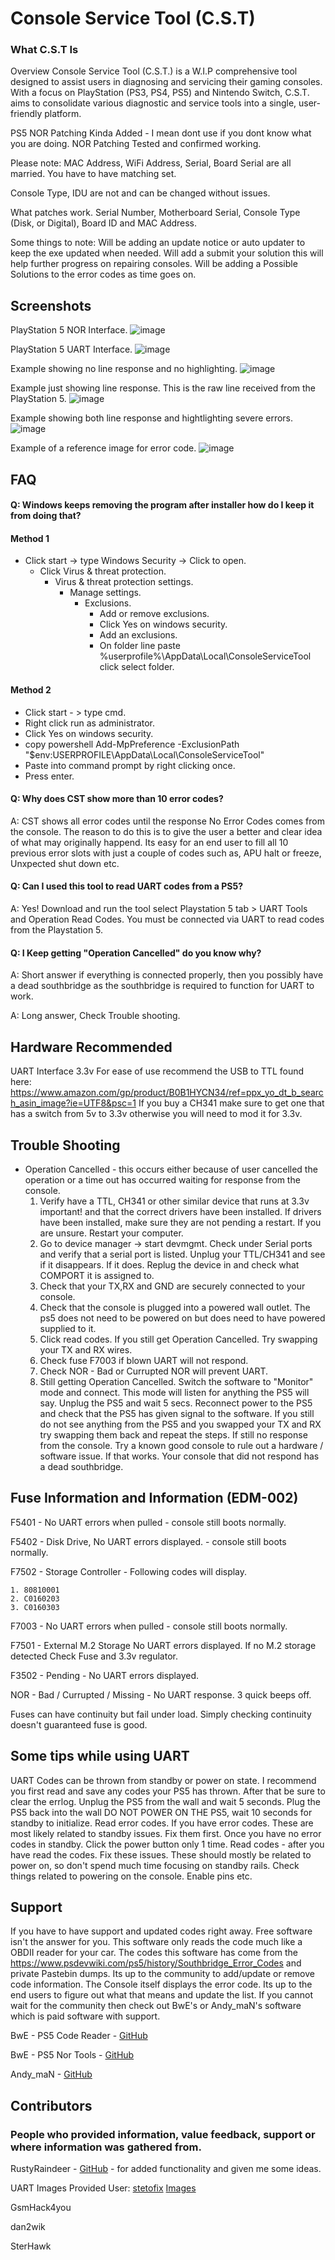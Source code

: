 # Console Service Tool (C.S.T) #


### What C.S.T Is ###
Overview
Console Service Tool (C.S.T.) is a W.I.P comprehensive tool designed to assist users in diagnosing and servicing their gaming consoles. With a focus on PlayStation (PS3, PS4, PS5) and Nintendo Switch, C.S.T. aims to consolidate various diagnostic and service tools into a single, user-friendly platform.


PS5 NOR Patching Kinda Added - I mean dont use if you dont know what you are doing.
NOR Patching Tested and confirmed working.

Please note: 
MAC Address, WiFi Address, Serial, Board Serial are all married. You have to have matching set.

Console Type, IDU are not and can be changed without issues. 

What patches work. Serial Number, Motherboard Serial, Console Type (Disk, or Digital), Board ID and MAC Address. 

Some things to note: 
Will be adding an update notice or auto updater to keep the exe updated when needed. 
Will add a submit your solution this will help further progress on repairing consoles. 
Will be adding a Possible Solutions to the error codes as time goes on.

## Screenshots

PlayStation 5 NOR Interface.
![image](https://github.com/amoamare/ConsoleServiceTool/assets/15149902/d5b20998-c0ea-4e0d-8a4d-b8f7309961e3)

PlayStation 5 UART Interface.
![image](https://github.com/amoamare/ConsoleServiceTool/assets/15149902/962053bb-006c-4e6f-9a43-4ad768334d87)

Example showing no line response and no highlighting. 
![image](https://github.com/amoamare/ConsoleServiceTool/assets/15149902/7a338443-1666-4a01-b734-53cc38b84784)

Example just showing line response. This is the raw line received from the PlayStation 5.
![image](https://github.com/amoamare/ConsoleServiceTool/assets/15149902/0570b58e-fd9c-4c13-9930-7915aa127305)

Example showing both line response and hightlighting severe errors.
![image](https://github.com/amoamare/ConsoleServiceTool/assets/15149902/3d4e5a81-11ed-4d03-8329-1fb33608355c)

Example of a reference image for error code. 
![image](https://github.com/amoamare/ConsoleServiceTool/assets/15149902/d9863882-3615-4b21-99c1-c32cb557cbad)

## FAQ
#### Q: Windows keeps removing the program after installer how do I keep it from doing that?
                
#### Method 1
+ Click start -> type Windows Security -> Click to open.
    + Click Virus & threat protection.
       + Virus & threat protection settings.
           + Manage settings.
              + Exclusions.
                + Add or remove exclusions.
                + Click  Yes on windows security.
                + Add an exclusions.
				+ On folder line paste %userprofile%\AppData\Local\ConsoleServiceTool click select folder.
				
#### Method 2
 + Click start - > type cmd.
 + Right click run as administrator.
 + Click Yes on windows security.
 + copy powershell Add-MpPreference -ExclusionPath "$env:USERPROFILE\AppData\Local\ConsoleServiceTool"
 + Paste into command prompt by right clicking once.
 + Press enter.

#### Q: Why does CST show more than 10 error codes?
A: CST shows all error codes until the response No Error Codes comes from the console. 
The reason to do this is to give the user a better and clear idea of what may originally 
happend. Its easy for an end user to fill all 10 previous error slots with just a couple of
codes such as, APU halt or freeze, Unxpected shut down etc.
				
#### Q: Can I used this tool to read UART codes from a PS5?

A: Yes! Download and run the tool select Playstation 5 tab > UART Tools and Operation Read Codes. You must be connected via UART to read codes from the Playstation 5.

#### Q: I Keep getting "Operation Cancelled" do you know why?

A: Short answer if everything is connected properly, then you possibly have a dead southbridge as the southbridge is required to function for UART to work.

A: Long answer, Check Trouble shooting.

## Hardware Recommended
UART Interface 3.3v
For ease of use recommend the USB to TTL found here: https://www.amazon.com/gp/product/B0B1HYCN34/ref=ppx_yo_dt_b_search_asin_image?ie=UTF8&psc=1
If you buy a CH341 make sure to get one that has a switch from 5v to 3.3v otherwise you will need to mod it for 3.3v. 


## Trouble Shooting
* Operation Cancelled - this occurs either because of user cancelled the operation or a time out has occurred waiting for response from the console. 
    1. Verify have a TTL, CH341 or other similar device that runs at 3.3v important! and that the correct drivers have been installed. If drivers have been installed, make sure they are not pending a restart. If you are unsure. Restart your computer. 
    2. Go to device manager -> start devmgmt. Check under Serial ports and verify that a serial port is listed. Unplug your TTL/CH341 and see if it disappears. If it does. Replug the device in and check what COMPORT it is assigned to. 
    3. Check that your TX,RX and GND are securely connected to your console.
    4. Check that the console is plugged into a powered wall outlet. The ps5 does not need to be powered on but does need to have powered supplied to it. 
    5. Click read codes. If you still get Operation Cancelled. Try swapping your TX and RX wires.
    6. Check fuse F7003 if blown UART will not respond.
    7. Check NOR - Bad or Currupted NOR will prevent UART.
    8. Still getting Operation Cancelled. Switch the software to "Monitor" mode and connect. This mode will listen for anything the PS5 will say. Unplug the PS5 and wait 5 secs. Reconnect power to the PS5 and check that the PS5 has given signal to the software. If you still do not see anything from the PS5 and you swapped your TX and RX try swapping them back and repeat the steps. If still no response from the console. Try a known good console to rule out a hardware / software issue. If that works. Your console that did not respond has a dead southbridge.

## Fuse Information and Information (EDM-002)
F5401 - No UART errors when pulled - console still boots normally.

F5402 - Disk Drive, No UART errors displayed. - console still boots normally.

F7502 - Storage Controller - Following codes will display.

    1. 80810001
    2. C0160203
    3. C0160303 

F7003 - No UART errors when pulled - console still boots normally. 

F7501 - External M.2 Storage No UART errors displayed. If no M.2 storage detected Check Fuse and 3.3v regulator.

F3502 - Pending - No UART errors displayed.

NOR - Bad / Currupted / Missing - No UART response. 3 quick beeps off.

Fuses can have continuity but fail under load. Simply checking continuity doesn't guaranteed fuse is good.


## Some tips while using UART
UART Codes can be thrown from standby or power on state. 
I recommend you first read and save any codes your PS5 has thrown. After that be sure to clear the errlog.
Unplug the PS5 from the wall and wait 5 seconds. 
Plug the PS5 back into the wall DO NOT POWER ON THE PS5, wait 10 seconds for standby to initialize.
Read error codes. If you have error codes. These are most likely related to standby issues. Fix them first. 
Once you have no error codes in standby.
Click the power button only 1 time. 
Read codes - after you have read the codes. Fix these issues. These should mostly be related to power on, so don't spend much time focusing on standby rails.
Check things related to powering on the console. Enable pins etc. 


## Support

If you have to have support and updated codes right away. Free software isn't the answer for you. This software only reads the code much like a OBDII reader for your car. The codes this software has come from the https://www.psdevwiki.com/ps5/history/Southbridge_Error_Codes and private Pastebin dumps. Its up to the community to add/update or remove code information. The Console itself displays the error code. Its up to the end users to figure out what that means and update the list. If you cannot wait for the community then check out BwE's or Andy_maN's software which is paid software with support.

BwE - PS5 Code Reader - [GitHub](https://github.com/BetterWayElectronics/ps5-code-reader)

BwE - PS5 Nor Tools - [GitHub](https://github.com/BetterWayElectronics/ps5-nor-tool)

Andy_maN - [GitHub](https://github.com/andy-man/ps5-wee-tools)

## Contributors
### People who provided information, value feedback, support or where information was gathered from.

RustyRaindeer - [GitHub](https://github.com/RustyRaindeer) - for added functionality and given me some ideas. 

UART Images Provided
User: [stetofix](https://gbatemp.net/members/stetofix.670642/) [Images](https://gbatemp.net/threads/ps5-uart-commands.642741/page-3)

GsmHack4you

dan2wik

SterHawk
